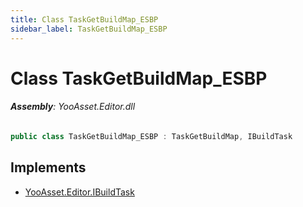 ```yaml
---
title: Class TaskGetBuildMap_ESBP
sidebar_label: TaskGetBuildMap_ESBP
---
```

# Class TaskGetBuildMap_ESBP


###### **Assembly**: YooAsset.Editor.dll

```csharp title="Declaration"
public class TaskGetBuildMap_ESBP : TaskGetBuildMap, IBuildTask
```

## Implements

* [YooAsset.Editor.IBuildTask](../YooAsset.Editor/IBuildTask.md)

